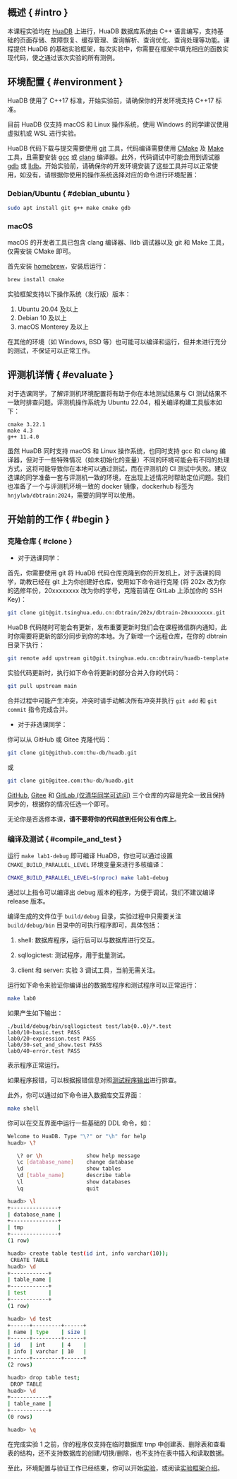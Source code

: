## 概述 { #intro }

本课程实验均在 [HuaDB](https://github.com/thu-db/huadb) 上进行，HuaDB 数据库系统由 C++ 语言编写，支持基础的页面存储、故障恢复、缓存管理、查询解析、查询优化、查询处理等功能。课程提供 HuaDB 的基础实验框架，每次实验中，你需要在框架中填充相应的函数实现代码，使之通过该次实验的所有测例。

## 环境配置 { #environment }

HuaDB 使用了 C++17 标准，开始实验前，请确保你的开发环境支持 C++17 标准。

目前 HuaDB 仅支持 macOS 和 Linux 操作系统，使用 Windows 的同学建议使用虚拟机或 WSL 进行实验。

HuaDB 代码下载与提交需要使用 [git](https://git-scm.com/) 工具，代码编译需要使用 [CMake](https://cmake.org/) 及 [Make](https://www.gnu.org/software/make/) 工具，且需要安装 [gcc](https://gcc.gnu.org/) 或 [clang](https://clang.llvm.org/) 编译器。此外，代码调试中可能会用到调试器 [gdb](https://www.sourceware.org/gdb/) 或 [lldb](https://lldb.llvm.org/)。开始实验前，请确保你的开发环境安装了这些工具并可以正常使用，如没有，请根据你使用的操作系统选择对应的命令进行环境配置：

### Debian/Ubuntu { #debian_ubuntu }

```bash
sudo apt install git g++ make cmake gdb
```

### macOS

macOS 的开发者工具已包含 clang 编译器、lldb 调试器以及 git 和 Make 工具，仅需安装 CMake 即可。

首先安装 [homebrew](https://brew.sh/)，安装后运行：

```bash
brew install cmake
```

实验框架支持以下操作系统（发行版）版本：

1. Ubuntu 20.04 及以上
2. Debian 10 及以上
3. macOS Monterey 及以上

在其他的环境（如 Windows, BSD 等）也可能可以编译和运行，但并未进行充分的测试，不保证可以正常工作。

## 评测机详情 { #evaluate }

对于选课同学，了解评测机环境配置将有助于你在本地测试结果与 CI 测试结果不一致时排查问题。评测机操作系统为 Ubuntu 22.04，相关编译构建工具版本如下：

```
cmake 3.22.1
make 4.3
g++ 11.4.0
```

虽然 HuaDB 同时支持 macOS 和 Linux 操作系统，也同时支持 gcc 和 clang 编译器，但对于一些特殊情况（如未初始化的变量）不同的环境可能会有不同的处理方式，这将可能导致你在本地可以通过测试，而在评测机的 CI 测试中失败。建议选课的同学准备一套与评测机一致的环境，在出现上述情况时帮助定位问题。我们也准备了一个与评测机环境一致的 docker 镜像，dockerhub 标签为 `hnjylwb/dbtrain:2024`，需要的同学可以使用。

## 开始前的工作 { #begin }

### 克隆仓库 { #clone }

-   对于选课同学：

首先，你需要使用 git 将 HuaDB 代码仓库克隆到你的开发机上，对于选课的同学，助教已经在 git 上为你创建好仓库，使用如下命令进行克隆 (将 202x 改为你的选修年份，20xxxxxxxx 改为你的学号，克隆前请在 GitLab 上添加你的 SSH Key)：

```bash
git clone git@git.tsinghua.edu.cn:dbtrain/202x/dbtrain-20xxxxxxxx.git
```

HuaDB 代码随时可能会有更新，发布重要更新时我们会在课程微信群内通知，此时你需要将更新的部分同步到你的本地。为了新增一个远程仓库，在你的 dbtrain 目录下执行：

```bash
git remote add upstream git@git.tsinghua.edu.cn:dbtrain/huadb-template.git
```

实验代码更新时，执行如下命令将更新的部分合并入你的代码：

```bash
git pull upstream main
```

合并过程中可能产生冲突，冲突时请手动解决所有冲突并执行 `git add` 和 `git commit` 指令完成合并。

-   对于非选课同学：

你可以从 GitHub 或 Gitee 克隆代码：

```bash
git clone git@github.com:thu-db/huadb.git
```

或

```bash
git clone git@gitee.com:thu-db/huadb.git
```

[GitHub](https://github.com/thu-db/huadb), [Gitee](https://gitee.com/thu-db/huadb) 和 [GitLab (仅清华同学可访问)](https://git.tsinghua.edu.cn/dbtrain/huadb-template) 三个仓库的内容是完全一致且保持同步的，根据你的情况任选一个即可。

无论你是否选修本课，**请不要将你的代码放到任何公有仓库上**。

### 编译及测试 { #compile_and_test }

运行 `make lab1-debug` 即可编译 HuaDB，你也可以通过设置 `CMAKE_BUILD_PARALLEL_LEVEL` 环境变量来进行多核编译：

```bash
CMAKE_BUILD_PARALLEL_LEVEL=$(nproc) make lab1-debug
```

通过以上指令可以编译出 debug 版本的程序，为便于调试，我们不建议编译 release 版本。

编译生成的文件位于 `build/debug` 目录，实验过程中只需要关注 `build/debug/bin` 目录中的可执行程序即可，具体包括：

1. shell: 数据库程序，运行后可以与数据库进行交互。

2. sqllogictest: 测试程序，用于批量测试。

3. client 和 server: 实验 3 调试工具，当前无需关注。

运行如下命令来验证你编译出的数据库程序和测试程序可以正常运行：

```bash
make lab0
```

如果产生如下输出：

```
./build/debug/bin/sqllogictest test/lab{0..0}/*.test
lab0/10-basic.test PASS
lab0/20-expression.test PASS
lab0/30-set_and_show.test PASS
lab0/40-error.test PASS
```

表示程序正常运行。

如果程序报错，可以根据报错信息对照[测试程序输出](2-overview.md#test_output)进行排查。

此外，你可以通过如下命令进入数据库交互界面：

```bash
make shell
```

你可以在交互界面中运行一些基础的 DDL 命令，如：

```bash
Welcome to HuaDB. Type "\?" or "\h" for help
huadb> \?

   \? or \h              show help message
   \c [database_name]    change database
   \d                    show tables
   \d [table_name]       describe table
   \l                    show databases
   \q                    quit

huadb> \l
+---------------+
| database_name |
+---------------+
| tmp           |
+---------------+
(1 row)

huadb> create table test(id int, info varchar(10));
 CREATE TABLE
huadb> \d
+------------+
| table_name |
+------------+
| test       |
+------------+
(1 row)

huadb> \d test
+------+---------+------+
| name | type    | size |
+------+---------+------+
| id   | int     | 4    |
| info | varchar | 10   |
+------+---------+------+
(2 rows)

huadb> drop table test;
 DROP TABLE
huadb> \d
+------------+
| table_name |
+------------+
(0 rows)

huadb> \q
```

在完成实验 1 之前，你的程序仅支持在临时数据库 tmp 中创建表、删除表和查看表的结构，还不支持数据库的创建/切换/删除，也不支持在表中插入和读取数据。

至此，环境配置与验证工作已经结束，你可以开始[实验](lab1/1-intro.md)，或阅读[实验框架介绍](2-overview.md)。

